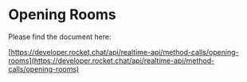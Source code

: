 # Opening Rooms

Please find the document here: 

[https://developer.rocket.chat/api/realtime-api/method-calls/opening-rooms](https://developer.rocket.chat/api/realtime-api/method-calls/opening-rooms)

